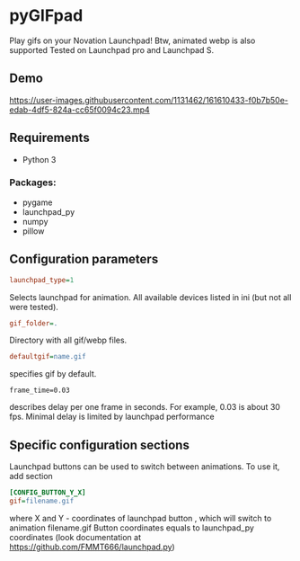 # pyGIFpad
 Play gifs on your Novation Launchpad!
 Btw, animated webp is also supported
Tested on Launchpad pro and Launchpad S.
## Demo


https://user-images.githubusercontent.com/1131462/161610433-f0b7b50e-edab-4df5-824a-cc65f0094c23.mp4


## Requirements
* Python 3
### Packages:
* pygame
* launchpad_py
* numpy
* pillow

## Configuration parameters
```ini
launchpad_type=1
```
Selects launchpad for animation. All available devices listed in ini (but not all were tested). 

```ini
gif_folder=.
```
Directory with all gif/webp files.

```ini
defaultgif=name.gif
```
specifies gif by default. 

```
frame_time=0.03
```
describes delay per one frame in seconds. For example, 0.03 is about 30 fps. 
Minimal delay is limited by launchpad performance

## Specific configuration sections
Launchpad buttons can be used to switch between animations.
To use it, add section
```ini
[CONFIG_BUTTON_Y_X]
gif=filename.gif
```
where X and Y - coordinates of launchpad button , which will switch to animation filename.gif
Button coordinates equals to launchpad_py coordinates (look documentation at https://github.com/FMMT666/launchpad.py)

